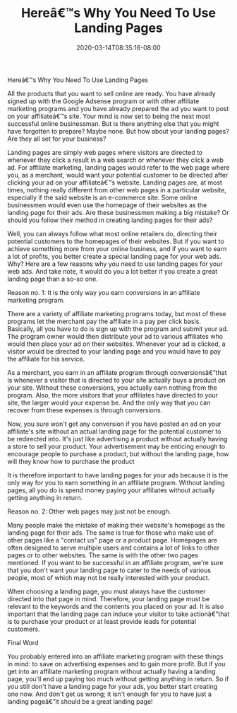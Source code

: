 ﻿---
title: "Hereâ€™s Why You Need To Use Landing Pages"
date: 2020-03-14T08:35:16-08:00
description: "35 divers marketing articles Tips for Web Success"
featured_image: "/images/35 divers marketing articles.jpg"
tags: ["35 divers marketing articles"]
---

Hereâ€™s Why You Need To Use Landing Pages


All the products that you want to sell online are ready.  You have already signed up with the Google Adsense program or with other affiliate marketing programs and you have already prepared the ad you want to post on your affiliateâ€™s site.  Your mind is now set to being the next most successful online businessman.  But is there anything else that you might have forgotten to prepare?  Maybe none.  But how about your landing pages?  Are they all set for your business?

Landing pages are simply web pages where visitors are directed to whenever they click a result in a web search or whenever they click a web ad.  For affiliate marketing, landing pages would refer to the web page where you, as a merchant, would want your potential customer to be directed after clicking your ad on your affiliateâ€™s website.  Landing pages are, at most times, nothing really different from other web pages in a particular website, especially if the said website is an e-commerce site.  Some online businessmen would even use the homepage of their websites as the landing page for their ads.  Are these businessmen making a big mistake?  Or should you follow their method in creating landing pages for their ads?

Well, you can always follow what most online retailers do, directing their potential customers to the homepages of their websites.  But if you want to achieve something more from your online business, and if you want to earn a lot of profits, you better create a special landing page for your web ads.  Why?  Here are a few reasons why you need to use landing pages for your web ads.  And take note, it would do you a lot better if you create a great landing page than a so-so one.

Reason no. 1: It is the only way you earn conversions in an affiliate marketing program.

There are a variety of affiliate marketing programs today, but most of these programs let the merchant pay the affiliate in a pay per click basis.  Basically, all you have to do is sign up with the program and submit your ad.  The program owner would then distribute your ad to various affiliates who would then place your ad on their websites.  Whenever your ad is clicked, a visitor would be directed to your landing page and you would have to pay the affiliate for his service.

As a merchant, you earn in an affiliate program through conversionsâ€”that is whenever a visitor that is directed to your site actually buys a product on your site.  Without these conversions, you actually earn nothing from the program.  Also, the more visitors that your affiliates have directed to your site, the larger would your expense be.  And the only way that you can recover from these expenses is through conversions.

Now, you sure won't get any conversion if you have posted an ad on your affiliate's site without an actual landing page for the potential customer to be redirected into.  It's just like advertising a product without actually having a store to sell your product.  Your advertisement may be enticing enough to encourage people to purchase a product, but without the landing page, how will they know how to purchase the product

It is therefore important to have landing pages for your ads because it is the only way for you to earn something in an affiliate program.  Without landing pages, all you do is spend money paying your affiliates without actually getting anything in return.

Reason no. 2: Other web pages may just not be enough.

Many people make the mistake of making their website's homepage as the landing page for their ads.  The same is true for those who make use of other pages like a "contact us" page or a product page.  Homepages are often designed to serve multiple users and contains a lot of links to other pages or to other websites.  The same is with the other two pages mentioned.  If you want to be successful in an affiliate program, we're sure that you don't want your landing page to cater to the needs of various people, most of which may not be really interested with your product.

When choosing a landing page, you must always have the customer directed into that page in mind.  Therefore, your landing page must be relevant to the keywords and the contents you placed on your ad.  It is also important that the landing page can induce your visitor to take actionâ€”that is to purchase your product or at least provide leads for potential customers.

Final Word

You probably entered into an affiliate marketing program with these things in mind: to save on advertising expenses and to gain more profit.  But if you get into an affiliate marketing program without actually having a landing page, you'll end up paying too much without getting anything in return.  So if you still don't have a landing page for your ads, you better start creating one now.  And don't get us wrong; it isn't enough for you to have just a landing pageâ€”it should be a great landing page!

